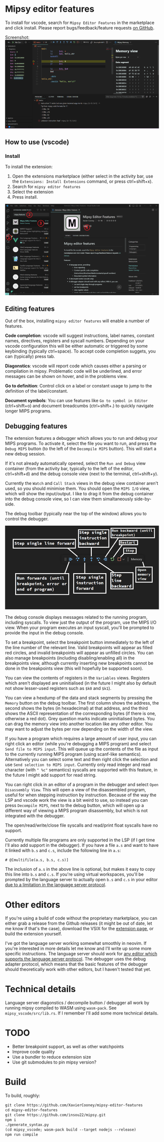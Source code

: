 # Mipsy editor features

To install for vscode, search for `Mipsy Editor Features` in the marketplace and click install. Please report bugs/feedback/feature requests [on GitHub](https://github.com/XavierCooney/mipsy-editor-features/issues).

Screenshot:
![A screenshot of vscode showing various features of the extension, including the debugger and diagonstic reporting](./screenshot-1.png?raw=true)

## How to use (vscode)

### Install

To install the extension:
1. Open the extensions marketplace (either select in the activity bar, use the `Extensions: Install Extensions` command, or press ctrl+shift+x).
2. Search for `mipsy editor features`
3. Select the extension
4. Press install.

![A screenshot of vscode showing the exension page for the mipsy editor features extension](./docs/installation-instructions.png)

## Editing features

Out of the box, installing `mipsy editor features` will enable a number of features.

**Code completion**: vscode will suggest instructions, label names, constant names, directives, registers and syscall numbers. Depending on your vscode configuration this will be either automatic or triggered by some keybinding (typically ctrl+space). To accept code completion suggets, you can (typically) press tab.

**Diagonstics**: vscode will report code which causes either a parsing or compilation in mipsy. Problematic code will be underlined, and error messages can be shown on hover, and in the problems view.

**Go to definition**: Control click on a label or constant usage to jump to the definition of the label/constant.

**Document symbols**: You can use features like `Go to symbol in Editor` (ctrl+shift+o) and document breadcumbs (ctrl+shift+.) to quickly navigate longer MIPS programs.

## Debugging features

The extension features a debugger which allows you to run and debug your MIPS programs. To activate it, select the file you want to run, and press the `Debug MIPS` button (to the left of the `Decompile MIPS` button). This will start a new debug session.

If it's not already automatically opened, select the `Run and Debug` view container (from the activity bar, typically to the left of the editor, ctrl+shift+d) and the debug console view (next to the terminal, ctrl+shift+y).

Currently the `Watch` and `Call Stack` views in the debug view container aren't used, so you should minimise them. You should open the `MIPS I/O` view, which will show the input/output. I like to drag it from the debug container into the debug console view, so I can view them simaltaneously side-by-side.

The debug toolbar (typically near the top of the window) allows you to control the debugger.

![A screenshot of the vscode debug toolbar, with labels for run forwards, step single line forward, step single instruction forward, step single instruction backward, run backward, restart, stop and view  memory](./docs/debug-toolbar.png)

The debug console displays messages related to the running program, including syscalls. To view just the output of the program, use the MIPS I/O view. When your program executes an input syscall, you'll be prompted to provide the input in the debug console.

To set a breakpoint, select the breakpoint button immediately to the left of the line number of the relevant line. Valid breakpoints will appear as filled red circles, and invalid breakpoints will appear as unfilled circles. You can also manage breakpoints (including disabling/enabling all) in the breakpoints view, although currently inserting new breakpoints cannot be done in the breakpoints view (this will hopefully be supported soon).

You can view the contents of registers in the `Variables` views. Registers which aren't displayed are uninitialised (in the future I might also by default not show lesser-used registers such as `$k0` and `$k1`).

You can view a hexdump of the data and stack segments by pressing the `Memory` button on the debug toolbar. The first column shows the address, the second shows the bytes (in hexadecimal) at that address, and the third shows the ASCII representation of the corresponding bytes (if there is one, otherwise a red dot). Grey question marks indicate uninitialised bytes. You can drag the memory view into another location like any other editor. You may want to adjust the bytes per row depending on the width of the view.

If you have a program which requires a large amount of user input, you can right click an editor (while you're debugging a MIPS program) and select `Send file to MIPS input`. This will queue up the contents of the file as input to the currently running MIPS program (using scanf-like semantics). Alternatively you can select some text and then right click the selection and use `Send selection to MIPS input`. Currently only read integer and read character (with `" %c"` semantics) syscalls are supported with this feature, in the future I might add support for read string.

You can right click in an editor of a program in the debugger and select `Open Disassembly View`. This will open a view of the disassembled program, useful for when stepping instruction by instruction. Because of the way the LSP and vscode work the view is a bit weird to use, so instead you can press `Decompile MIPS`, next to the debug button, which will open up a different way of viewing a MIPS program disassembly, but which is not integrated with the debugger.

The open/read/write/close file syscalls and read/print float syscalls have no support.

Currently multiple file programs are only supported in the LSP (if I get time I'll also add support in the debugger). If you have a file `a.s` and want to have it linked with `b.s` and `c.s`, include the following line in `a.s`:
```
# @[multifile(a.s, b.s, c.s)]
```
The inclusion of `a.s` in the above line is optional, but makes it easy to copy this line into `b.s` and `c.s`. If you're using virtual workspaces, you'll be prompted by the language server to actually open `b.s` and `c.s` in your editor [due to a limitation in the language server protocol](https://github.com/microsoft/language-server-protocol/issues/1264).

# Other editors

If you're using a build of code without the proprietary marketplace, you can either grab a release from the Github releases (it might be out of date, let me know if that's the case), download the VSIX for the [extension page](https://marketplace.visualstudio.com/items?itemName=xavc.xavc-mipsy-features), or build the extension yourself.

I've got the language server working somewhat smoothly in neovim. If you're interested in more details let me know and I'll write up some more specific instructions. The language server should work for [any editor which supports the language server protocol](https://microsoft.github.io/language-server-protocol/implementors/tools/). The debugger uses the debug adapter protocol, which means that the basic features of the debugger should theoretically work with other editors, but I haven't tested that yet.

# Technical details

Language server diagonstics / decompile button / debugger all work by running mipsy compiled to WASM using `wasm-pack`. See `mipsy_vscode/src/lib.rs`. If I remember I'll add some more technical details.


# TODO
 - Better breakpoint support, as well as other watchpoints
 - Improve code quality
 - Use a bundler to reduce extension size
 - Use git submodules to pin mipsy version?

# Build

To build, roughly:
```
git clone https://github.com/XavierCooney/mipsy-editor-features
cd mipsy-editor-features
git clone https://github.com/insou22/mipsy.git
npm i
./generate_syntax.py
(cd mipsy_vscode; wasm-pack build --target nodejs --release)
npm run compile
```
